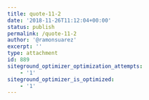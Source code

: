 ```yaml
---
title: quote-11-2
date: '2018-11-26T11:12:04+00:00'
status: publish
permalink: /quote-11-2
author: '@ramonsuarez'
excerpt: ''
type: attachment
id: 889
siteground_optimizer_optimization_attempts:
    - '1'
siteground_optimizer_is_optimized:
    - '1'
---
```

<!DOCTYPE html PUBLIC "-//W3C//DTD HTML 4.0 Transitional//EN" "http://www.w3.org/TR/REC-html40/loose.dtd">
<?xml encoding="UTF-8">
